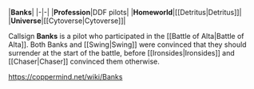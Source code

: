 |**Banks**|
|-|-|
|**Profession**|DDF pilots|
|**Homeworld**|[[Detritus\|Detritus]]|
|**Universe**|[[Cytoverse\|Cytoverse]]|

Callsign **Banks** is a pilot who participated in the [[Battle of Alta\|Battle of Alta]].
Both Banks and [[Swing\|Swing]] were convinced that they should surrender at the start of the battle, before [[Ironsides\|Ironsides]] and [[Chaser\|Chaser]] convinced them otherwise.



https://coppermind.net/wiki/Banks